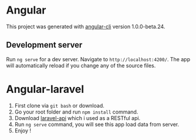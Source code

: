 # Angular

This project was generated with [angular-cli](https://github.com/angular/angular-cli) version 1.0.0-beta.24.

## Development server
Run `ng serve` for a dev server. Navigate to `http://localhost:4200/`. The app will automatically reload if you change any of the source files.

# Angular-laravel

1. First clone via `git bash` or download. 
2. Go your root folder and run `npm install` command.
3. Download [laravel-api](https://github.com/eliyas5044/laravel-api) which i used as a RESTful api.
4. Run `ng serve` command, you will see this app load data from server.
5. Enjoy !

